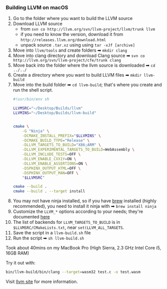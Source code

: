 ### Building LLVM on macOS

1. Go to the folder where you want to build the LLVM source
2. Download LLVM source 
    - from `svn co http://llvm.org/svn/llvm-project/llvm/trunk llvm`
    - if you need to know the version, download it from `http://releases.llvm.org/download.html`
    - unpack source `.tar.xz` using using `tar -xJf [archive]`
3. Move into `llvm/tools` and create folders ➡ `mkdir clang`
4. Move into clang directory and download Clang source ➡ `svn co http://llvm.org/svn/llvm-project/cfe/trunk clang`
6. Move back into the folder where the llvm source is downloaded ➡ `cd ../../`
3. Create a directory where you want to build LLVM files ➡ `mkdir llvm-build`
4. Move into the build folder ➡ `cd llvm-build`; that's where you create and run the shell script.
    ```sh
    #!usr/bin/env sh

    LLVMSRC="~/Desktop/Builds/llvm"
    LLVMINS="~/Desktop/Builds/llvm-build"


    cmake \
        -G "Ninja" \
        -DCMAKE_INSTALL_PREFIX="$LLVMINS" \
        -DCMAKE_BUILD_TYPE="Release" \
        -DLLVM_TARGETS_TO_BUILD="X86;ARM" \
        -DLLVM_EXPERIMENTAL_TARGETS_TO_BUILD=WebAssembly \
        -DLLVM_INCLUDE_TESTS=OFF \
        -DLLVM_ENABLE_CXX1Y=ON \
        -DLLVM_ENABLE_ASSERTIONS=ON \
        -DSPHINX_OUTPUT_HTML=OFF \
        -DSPHINX_OUTPUT_MAN=OFF \
        "$LLVMSRC"

    cmake --build .
    cmake --build . --target install
    ```
5. You may not have ninja installed, so if you have [brew](https://brew.sh/) installed (highly recommended), you  need to install it ninja with ➡ `brew install ninja`
6. Customize the `LLVM_*` options according to your needs; they're documented [here](http://llvm.org/docs/CMake.html#llvm-specific-variables)
7. The list of backends for `LLVM_TARGETS_TO_BUILD` is in `$LLVMSRC/CMakeLists.txt`, near `set(LLVM_ALL_TARGETS`.
8. Save the script in a `llvm-build.sh` file
9. Run the script ➡ `sh llvm-build.sh`

Took about 40mins on my MacBook Pro (High Sierra, 2.3 GHz Intel Core i5, 16GB RAM)

Try it out with: 
  ```sh
  bin/llvm-build/bin/clang --target=wasm32 test.c -o test.wasm
  ```

Visit [llvm site](https://llvm.org/docs/GettingStarted.html) for more information.
